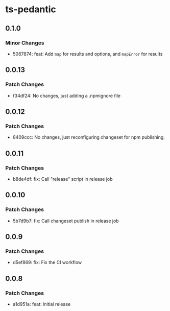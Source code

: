 # ts-pedantic

## 0.1.0

### Minor Changes

- 5067874: feat: Add `map` for results and options, and `mapError` for results

## 0.0.13

### Patch Changes

- f34df24: No changes, just adding a .npmignore file

## 0.0.12

### Patch Changes

- 8409ccc: No changes, just reconfiguring changeset for npm publishing.

## 0.0.11

### Patch Changes

- b8de4df: fix: Call "release" script in release job

## 0.0.10

### Patch Changes

- 5b7d9b7: fix: Call changeset publish in release job

## 0.0.9

### Patch Changes

- d5ef869: fix: Fix the CI workflow

## 0.0.8

### Patch Changes

- a1d951a: feat: Initial release
